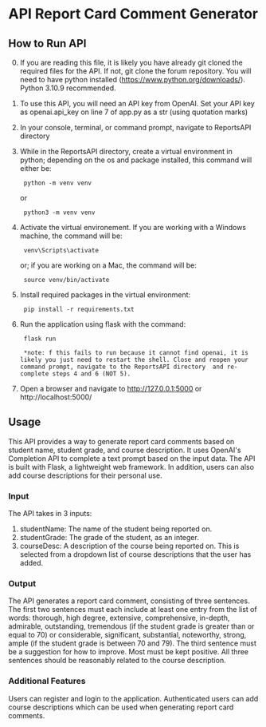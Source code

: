 # API Report Card Comment Generator

## **How to Run API**

0. If you are reading this file, it is likely you have already git cloned the required files for the API. If not, git clone the forum repository. You will need to have python installed (https://www.python.org/downloads/). Python 3.10.9 recommended. 

1. To use this API, you will need an API key from OpenAI. Set your API key as openai.api_key on line 7 of app.py as a str (using quotation marks)

2. In your console, terminal, or command prompt, navigate to ReportsAPI directory

3. While in the ReportsAPI directory, create a virtual environment in python; depending on the os and package installed, this command will either be:

        python -m venv venv

    or

        python3 -m venv venv

4. Activate the virtual environement. If you are working with a Windows machine, the command will be:

        venv\Scripts\activate

    or; if you are working on a Mac, the command will be:

        source venv/bin/activate

5. Install required packages in the virtual environment:

        pip install -r requirements.txt

6. Run the application using flask with the command:

        flask run

        *note: f this fails to run because it cannot find openai, it is likely you just need to restart the shell. Close and reopen your command prompt, navigate to the ReportsAPI directory  and re-complete steps 4 and 6 (NOT 5). 

7. Open a browser and navigate to http://127.0.0.1:5000 or http://localhost:5000/


## Usage
This API provides a way to generate report card comments based on student name, student grade, and course description. It uses OpenAI's Completion API to complete a text prompt based on the input data. The API is built with Flask, a lightweight web framework. In addition, users can also add course descriptions for their personal use.

### Input

The API takes in 3 inputs:

1. studentName: The name of the student being reported on.
2. studentGrade: The grade of the student, as an integer.
3. courseDesc: A description of the course being reported on. This is selected from a dropdown list of course descriptions that the user has added.

### Output

The API generates a report card comment, consisting of three sentences. The first two sentences must each include at least one entry from the list of words: thorough, high degree, extensive, comprehensive, in-depth, admirable, outstanding, tremendous (if the student grade is greater than or equal to 70) or considerable, significant, substantial, noteworthy, strong, ample (if the student grade is between 70 and 79). The third sentence must be a suggestion for how to improve. Most must be kept positive. All three sentences should be reasonably related to the course description.

### Additional Features

Users can register and login to the application. Authenticated users can add course descriptions which can be used when generating report card comments.